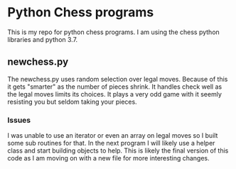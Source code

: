 # Python Chess programs
This is my repo for python chess programs. I am using the chess python libraries and python 3.7.
## newchess.py
The newchess.py uses random selection over legal moves. Because of this it gets "smarter"
as the number of pieces shrink. It handles check well as the legal moves limits its choices.
It plays a very odd game with it seemly resisting you but seldom taking your pieces.
### Issues
I was unable to use an iterator or even an array on legal moves so I built some sub routines for that. 
In the next program I will likely use a helper class and start building objects to help.
This is likely the final version of this code as I am moving on with a new file for more interesting changes.
